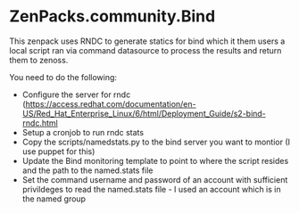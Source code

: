 # ZenPacks.community.Bind

This zenpack uses RNDC to generate statics for bind which it them users a local script ran via command datasource to process the results and return them to zenoss. 

You need to do the following: 

- Configure the server for rndc (https://access.redhat.com/documentation/en-US/Red_Hat_Enterprise_Linux/6/html/Deployment_Guide/s2-bind-rndc.html
- Setup a cronjob to run rndc stats 
- Copy the scripts/namedstats.py to the bind server you want to montior (I use puppet for this)
- Update the Bind monitoring template to point to where the script resides and the path to the named.stats file
- Set the command username and password of an account with sufficient privildeges to read the named.stats file -  I used an account which is in the named group
